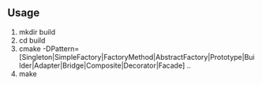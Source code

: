 ## Usage
1. mkdir build
2. cd build
3. cmake -DPattern=[Singleton|SimpleFactory|FactoryMethod|AbstractFactory|Prototype|Builder|Adapter|Bridge|Composite|Decorator|Facade] ..
4. make 